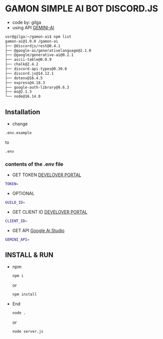 # GAMON SIMPLE AI BOT DISCORD.JS
- code by: gilga
- using API [GEMINI-AI](https://aistudio.google.com/app/apikey)
```sh
usr@gilga:~/gamon-ai$ npm list 
gamon-ai@1.0.0 /gamon-ai
├── @discordjs/rest@0.4.1
├── @google-ai/generativelanguage@2.1.0
├── @google/generative-ai@0.2.1
├── ascii-table@0.0.9
├── chalk@2.4.2
├── discord-api-types@0.30.0
├── discord.js@14.12.1
├── dotenv@16.4.5
├── express@4.18.3
├── google-auth-library@9.6.3
├── ms@2.1.3
└── node@16.14.0
```
## Installation

* change
```sh
.env.example
```
to
```sh
.env
```
### contents of the .env file
* GET TOKEN [DEVELOVER PORTAL](https://discord.com/developers)
```sh
TOKEN=
```
* OPTIONAL
```sh
GUILD_ID=
```
* GET CLIENT ID [DEVELOVER PORTAL](https://discord.com/developers)
```sh
CLIENT_ID=
```
* GET API [Google Ai Studio](https://aistudio.google.com/app/apikey)
```sh
GEMINI_API=
```
## INSTALL & RUN
* npm
  ```sh
  npm i
  ```
  or
  ```sh
  npm install
  ```

* End
  ```sh
  node .
  ```
  or
  ```sh
  node server.js
  ```